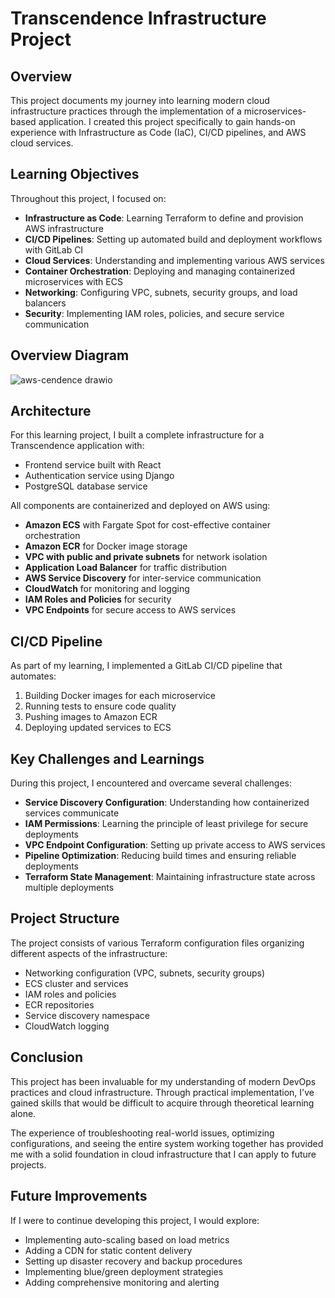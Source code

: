 # Transcendence Infrastructure Project

## Overview

This project documents my journey into learning modern cloud infrastructure practices through the implementation of a microservices-based application. I created this project specifically to gain hands-on experience with Infrastructure as Code (IaC), CI/CD pipelines, and AWS cloud services.

## Learning Objectives

Throughout this project, I focused on:

- **Infrastructure as Code**: Learning Terraform to define and provision AWS infrastructure
- **CI/CD Pipelines**: Setting up automated build and deployment workflows with GitLab CI
- **Cloud Services**: Understanding and implementing various AWS services
- **Container Orchestration**: Deploying and managing containerized microservices with ECS
- **Networking**: Configuring VPC, subnets, security groups, and load balancers
- **Security**: Implementing IAM roles, policies, and secure service communication

## Overview Diagram

![aws-cendence drawio](https://github.com/user-attachments/assets/b7650a30-f5b2-4039-bc37-395013c96d6a)


## Architecture

For this learning project, I built a complete infrastructure for a Transcendence application with:

- Frontend service built with React
- Authentication service using Django
- PostgreSQL database service

All components are containerized and deployed on AWS using:

- **Amazon ECS** with Fargate Spot for cost-effective container orchestration
- **Amazon ECR** for Docker image storage
- **VPC with public and private subnets** for network isolation
- **Application Load Balancer** for traffic distribution
- **AWS Service Discovery** for inter-service communication
- **CloudWatch** for monitoring and logging
- **IAM Roles and Policies** for security
- **VPC Endpoints** for secure access to AWS services

## CI/CD Pipeline

As part of my learning, I implemented a GitLab CI/CD pipeline that automates:

1. Building Docker images for each microservice
2. Running tests to ensure code quality
3. Pushing images to Amazon ECR
4. Deploying updated services to ECS

## Key Challenges and Learnings

During this project, I encountered and overcame several challenges:

- **Service Discovery Configuration**: Understanding how containerized services communicate
- **IAM Permissions**: Learning the principle of least privilege for secure deployments
- **VPC Endpoint Configuration**: Setting up private access to AWS services
- **Pipeline Optimization**: Reducing build times and ensuring reliable deployments
- **Terraform State Management**: Maintaining infrastructure state across multiple deployments

## Project Structure

The project consists of various Terraform configuration files organizing different aspects of the infrastructure:

- Networking configuration (VPC, subnets, security groups)
- ECS cluster and services
- IAM roles and policies
- ECR repositories
- Service discovery namespace
- CloudWatch logging

## Conclusion

This project has been invaluable for my understanding of modern DevOps practices and cloud infrastructure. Through practical implementation, I've gained skills that would be difficult to acquire through theoretical learning alone.

The experience of troubleshooting real-world issues, optimizing configurations, and seeing the entire system working together has provided me with a solid foundation in cloud infrastructure that I can apply to future projects.

## Future Improvements

If I were to continue developing this project, I would explore:

- Implementing auto-scaling based on load metrics
- Adding a CDN for static content delivery
- Setting up disaster recovery and backup procedures
- Implementing blue/green deployment strategies
- Adding comprehensive monitoring and alerting
